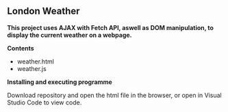 ## London Weather

**This project uses AJAX with Fetch API, aswell as DOM manipulation, to display the current weather on a webpage.**

**Contents**
* weather.html
* weather.js


**Installing and executing programme**

Download repository and open the html file in the browser, or open in Visual Studio Code to view code.
